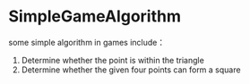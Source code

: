# SimpleGameAlgorithm
some simple algorithm in games
include：
1. Determine whether the point is within the triangle
2. Determine whether the given four points can form a square

